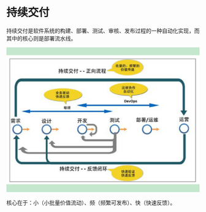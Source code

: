 # 持续交付
持续交付是软件系统的构建、部署、测试、审核、发布过程的一种自动化实现，而其中的核心则是部署流水线。

![](./deploy/process.png)

核心在于：小（小批量价值流动）、频（频繁可发布）、快（快速反馈）。
